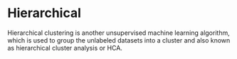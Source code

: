 # Hierarchical

Hierarchical clustering is another unsupervised machine learning algorithm, which is used to group the unlabeled datasets into a cluster and also known as hierarchical cluster analysis or HCA.
